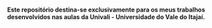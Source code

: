 #### Este repositório destina-se exclusivamente para os meus trabalhos desenvolvidos nas aulas da Univali - Universidade do Vale do Itajaí.
